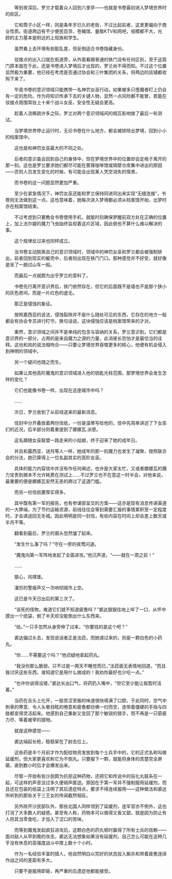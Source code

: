 　　等到夜深后，罗兰才载着众人回到六里亭——也就是书卷最初进入梦境世界时的街区。

　　它和筒子小区一样，同是条年岁已久的老街，不过比起前者，这里更偏向于商业性质。街道两边有不少便民百货、苍蝇馆、量贩KTV和网吧，规模都不大，光顾的主力基本是附近的上班族和学生。

　　虽然看上去环境有些脏乱差，但反倒适合书卷隐藏身份。

　　驳接点的出入口就在街道旁，从外面看跟普通的铁门没有任何区别，至于这扇门原本就在于此，还是书卷进入梦境后才出现的，罗兰尚不得而知。不过这个位置显然极为重要，他已经在考虑是否通过协会和三叶集团的关系，将两边的店铺都收购下来了。

　　毕竟书卷的意识领域只能携带一名神罚女巫行动，如果被多只堕魔者盯上仍会有一定的危险。作为将知识传承下去的关键人物，显然一点风险都不能冒，若能在驳接点周围常驻上十来个战斗女巫，安全性无疑会更高。

　　趁着人流稀疏许多之际，罗兰对两个意识领域间的相互影响做了最后一轮测试。

　　当梦境世界停止运行时，无论书卷在什么地方，都会被排除出梦境，回到小小的档案馆中。

　　这也是和神罚女巫最大的不同之处。

　　后者的意识虽会回到自己的身体中，但在梦境世界中的位置却会定格于离开的那一刻。这也是罗兰要求她们都尽可能在蔷薇咖啡馆或隔壁仓库集中进出的原因——否则人员发生变化的时候，有可能会出现某人凭空消失的情景。

　　而书卷的这一问题显然更加严重。

　　至少在紧急情况下，神罚女巫还能和罗兰保持同进同出来实现“无缝连接”，书卷则无法做到这一点。这也意味着，她每次进入梦境都必须从档案馆开始，出梦时亦在档案馆结束。

　　不过考虑到只要教会书卷使用手机，就能时刻确保梦醒前双方处在正确的位置上，加上法尔媞的魔力飞虫始终监视着这片区域，因此倒也不算什么难以解决的事。

　　这个规律反过来也同样成立。

　　当书卷主动脱离自己的意识领域时，领域中的神罚女巫和罗兰都会被强制排出，前者回到现实的躯壳中，后者则出现在铁门门口。那种感觉并不好受，就好像是坐了一趟过山车一般。

　　而最后一点就颇为出乎罗兰的意料了。

　　书卷先行离开意识界后，铁门依然存在，但它的后面既不是墙也不是那个狭小的灰色房间，而是一片红色的虚无。

　　那正是侵蚀的象征。

　　按照嘉西亚的说法，侵蚀裂隙并不是什么随处可见的东西，它存在的地方一般都会有协会专员进行盯守。换句话说，这块侵蚀应该是档案馆带来的才对。

　　果然，意识领域之间并不是单纯的包含与容纳的关系，罗兰意识到，它们都是意识界的一部分，占用的是来自魔力之源的力量，此消彼长恐怕才是最恰当的诠释。这也和岚的说法相吻合——只要让梦境世界吞噬更多的核心，他便有机会侵入到神明的领域中。

　　另一个疑问也随之而生。

　　如果让其他高阶魔鬼的意识领域进入他的钥匙光柱范围，那梦境世界会发生怎样的变化？

　　它们也能像书卷一样，出现在这座城市中吗？

　　……

　　次日，罗兰收到了从前线送来的最新消息。

　　信封中分开叠放着两份信纸，一份是温蒂写给他的，信中先简单讲述了下女巫们的近况，后半部分则着重提到了娜娜瓦.派恩。

　　这名跟随女巫联盟一路走来的小姑娘，终于迎来了她的成年日。

　　并且和露西亚、谜月等人一样，她成年的那一刻魔力也发生了凝聚，按照联合会的分法，她已算得上一位名副其实的高阶女巫。

　　具体的能力内容信中并没有作任何阐述，也许是大家太忙，又或者娜娜瓦的魔力宝贵到根本不允许耗费在测试上……不过罗兰也不在意这一时半会，对他来说，最重要的便是娜娜瓦安然无恙的跨过了这道门槛。

　　而另一份信纸要厚实得多。

　　其中既有第一军的报告，也有参谋部呈交的方案——这亦是现有消息传递渠道的一大弊端，为了节约运输资源，前线往往会等到需要汇报的事情累积至一定程度时，才会递送回无冬城。因此明明是同一封信，有些内容在时间上却会差上数天或半月不等。

　　翻看到最后，罗兰的眉头忽然皱了起来。

　　“发生什么事了吗？”守在一旁的夜莺问道。

　　“魔鬼向第一军阵地发起了全面进攻。”他沉声道，“——就在一周之前！”

　　……

　　狼心，风啸堡。

　　凄厉的警报声又一次响彻城市上空。

　　这已是今天日出后的第三次了。

　　“该死的怪物，难道它们就不知道疲惫吗？”裘达狠狠往地上啐了一口，从怀中摸出一个纸袋，倒了半天却没能倒出什么东西来。

　　“给。”一只手忽然从身旁伸了过来，“你要找的是这个吧？”

　　裘达偏过头去，发现说话者正是法菈，而她递过来的，则是一颗白色的小药丸。

　　“你……不需要这个吗？”他迟疑地拿起药丸。

　　“我没你那么脆弱，只不过是一两天不睡觉而已，”法菈面无表情地回道，“而且我讨厌这些东西，谁知道它是用什么做成的！我劝你最好也少吃一点。”

　　“也许你说得没错，”裘达长出口气，将药扔入嘴中，“但它至少能让我暂时活着。”

　　当药在舌头上化开，一股苦涩至极的味道很快填满了口腔，于此同时，空气中刺骨的寒意、令人头晕目眩的倦意和疲惫都仿佛一扫而空，连带着僵硬的手指与四肢都变得灵活起来。他感到自己重新又变回了那个敏锐的猎手，而不再是一只筋疲力尽、等着被宰的猎物。

　　就是这种感觉——

　　裘达端起长枪，稳稳架在了射击位上。

　　这些药是半个月前才作为配给物资发放到每个士兵手中的，它的正式名称叫做延缓剂，但大家更喜欢称它为不倒丸。只要服下一颗，就能将身体的苦楚完全屏蔽，直到数小时后才会爆发出来。

　　尽管一开始有些沙民颇为抗拒这种药物，还把它和传说中的狂化丸联系在一起，可这样的声音没过多久便销声匿迹。原因在于第一军并不强制服用延缓剂，而且还在包装的纸袋上注明了其后遗症特点，要求不得连续服用——这种做法和裘达所听到的那些关于三王女的传闻截然相反。

　　另外除开沙民部队外，那些北国人同样领到了延缓剂，连军官亦不例外，这也打消了大多数人的疑惑。甚至有人称，药物本可以做得又香又甜，就是因为防止有人将其当零食吃，才加入了涩口的苦味。

　　而等到魔鬼发起疯狂进攻后，这颗白色的药丸顿时赢得了所有士兵的信赖——面对敌人从早到晚的攻击，裘达无法想象如果没有延缓剂，自己怎么可能在这种几乎没有休息的高强度战斗中撑上数十个小时。

　　作为一名经验丰富的猎人，他自然明白以完好的状态投入厮杀和带着疲惫连续作战之间的差距有多大。

　　只要不是服用即毙，再严重的后遗症他都能接受。
